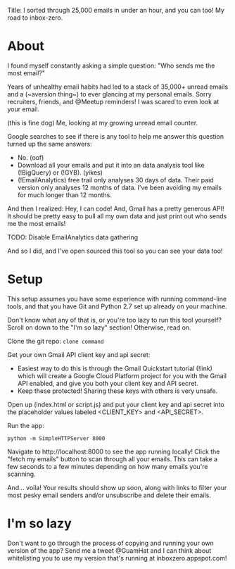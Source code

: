 Title: I sorted through 25,000 emails in under an hour, and you can too!
My road to inbox-zero.

# About

I found myself constantly asking a simple question: "Who sends me the most email?"

Years of unhealthy email habits had led to a stack of 35,000+ unread emails and a (~aversion thing~) to ever glancing at my personal emails. Sorry recruiters, friends, and @Meetup reminders! I was scared to even look at your email.

(this is fine dog)
Me, looking at my growing unread email counter.

Google searches to see if there is any tool to help me answer this question turned up the same answers:

- No. (oof)
- Download all your emails and put it into an data analysis tool like (!BigQuery) or (!GYB). (yikes)
- (!EmailAnalytics) free trail only analyses 30 days of data. Their paid version only analyses 12 months of data. I've been avoiding my emails for much longer than 12 months.

And then I realized: Hey, I can code! And, Gmail has a pretty generous API! It should be pretty easy to pull all my own data and just print out who sends me the most emails!

TODO: Disable EmailAnalytics data gathering

And so I did, and I've open sourced this tool so you can see your data too!

# Setup

This setup assumes you have some experience with running command-line tools, and that you have Git and Python 2.7 set up already on your machine.

Don't know what any of that is, or you're too lazy to run this tool yourself? Scroll on down to the "I'm so lazy" section! Otherwise, read on.

Clone the git repo:
```clone command```

Get your own Gmail API client key and api secret: 
 - Easiest way to do this is through the Gmail Quickstart tutorial (!link) which will create a Google Cloud Platform project for you with the Gmail API enabled, and give you both your client key and API secret.
 - Keep these protected! Sharing these keys with others is very unsafe.

Open up (index.html or script.js) and put your client key and api secret into the placeholder values labeled <CLIENT_KEY> and <API_SECRET>.

Run the app:

```
python -m SimpleHTTPServer 8000
```

Navigate to http://localhost:8000 to see the app running locally! Click the "fetch my emails" button to scan through all your emails. This can take a few seconds to a few minutes depending on how many emails you're scanning.

And... voila! Your results should show up soon, along with links to filter your most pesky email senders and/or unsubscribe and delete their emails.


# I'm so lazy

Don't want to go through the process of copying and running your own version of the app? Send me a tweet @GuamHat and I can think about whitelisting you to use my version that's running at inboxzero.appspot.com!
